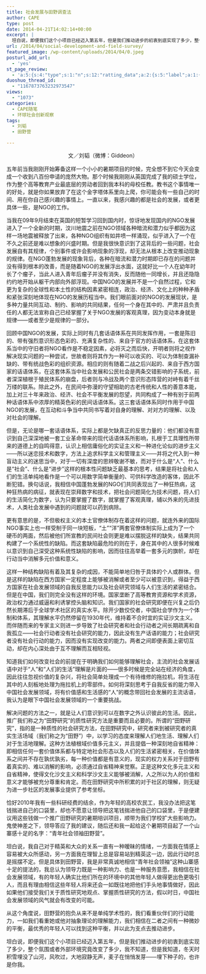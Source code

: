 ```yaml
---
title: 社会发展与田野调查法
author: CAPE
type: post
date: 2014-04-21T14:02:14+00:00
excerpt: |
  坦白说，即便我们这个小项目已经迈入第五年，但是我们推动进步的初衷到底实现了多少，整个氛围或者外部环境究竟改变了多少，我不知道，但是我知道，冬天时积雪埋没了山河，风吹过，大地寂静无声，麦子在悄悄发芽——埋下种子的，也许是你我。
url: /2014/04/social-development-and-field-survey/
featured_image: /wp-content/uploads/2014/04/0.jpeg
posturl_add_url:
  - 'yes'
st_page_review:
  - 'a:5:{s:4:"type";s:1:"n";s:12:"ratting_data";a:2:{s:5:"label";a:1:{i:0;s:0:"";}s:5:"score";a:1:{i:0;s:1:"0";}}s:7:"postion";s:2:"tl";s:5:"title";s:0:"";s:11:"score_label";s:0:"";}'
duoshuo_thread_id:
  - "1167873763232973547"
views:
  - "1073"
categories:
  - CAPE随笔
  - 环球社会创新观察
tags:
  - 刘韬
  - 田野营

---
```

<p align="center">
  <span style="line-height: 1.5em;">文／刘韬（微博：Giddeon）</span>
</p>

五年前当我刚刚开始筹备这样一个小小的暑期项目的时候，完全想不到它今天会变成一个收到八百份申请的庞然大物。那个时候我刚刚从英国完成了我的硕士学位，作为整个高等教育产业最底层的劳动者回到我本科的母校任教。教书这个事情唯一的好处，就是你如果放弃了在这个金字塔体系里向上爬，你可能会有一些自己的时间、用在你自己感兴趣的事情上。一直以来，我感兴趣的都是社会的发展，或者更具体一些，是NGO的工作。

当我在09年9月结束在英国的短暂学习回到国内时，惊讶地发现国内的NGO发展进入了一个全新的时期，汶川地震之前在NGO领域各种暗流和潜力似乎都因为这样一场地震被释放了出来，各种NGO组织有如井喷一样涌现，似乎进入了一个在不久之前还是难以想象的兴盛时期。但是我很快意识到了这背后的一些问题，社会发展自有其规律，个别事件或许会影响现象的浮现，却无法从根本上改变推动现象的规律。在NGO蓬勃发展的现象背后，各种在暗流和潜力时期即已存在的问题并没有得到根本的改善，而是随着NGO的发展浮出水面，这就好比一个人在幼年时长了个瘤子，当此人进入青年后瘤子并没有消失，反而随他一同增长，并且还隐隐约约地开始从躯干内部向外部浮现。中国NGO的发展并不是一个自然过程，它和更为复杂的全球性和本土性的结构因素紧密相连，政治、经济、文化上的种种矛盾和紧张深刻地体现在NGO的发展历程当中。我们眼前面对的NGO的发展现状，是多种力量共同互动、制约、影响的共同结果，任何一个身在其中的、严肃并且负责任的人都无法宣称自己已经掌握了关于NGO发展的客观真理，因为变动本身就是规律——或者至少是规律的一部分。

回顾中国NGO的发展，实际上同时有几套话语体系在共同发挥作用，一套是陈旧的、带有强烈意识形态色彩的、充满复杂性的、来自于官方的话语体系，在这套体系当中的守旧者将NGO看作是不稳定因素，必将灭之而后快，开明者则将之视作解决现实问题的一种尝试，世故者则将其作为一种可以收买的、可以为体制查漏补缺的、带有统战色彩的组织资源。相应的则有随着二战之后兴起的、来自于西方国家的话语体系，在这套体系当中社会发展和公民社会是两条交错影响的子系统，前者深深植根于殖民体系的崩盘，后者则与冷战及两个意识形态阵营的对峙有着千丝万缕的联系。除此之外，在民间中弥漫的守望相助的古老传统和人性的善意本能，加上对三十年来政治、经济、社会不平衡发展的怨望，共同构成了一种有别于前两种话语体系中浓厚的精英色彩的民间话语体系。这三套话语体系同时作用于中国NGO的发展，在互动和斗争当中共同书写着对自身的理解、对对方的理解、以及对社会的理解。

但是，无论是哪一套话语体系，实际上都是欠缺真正的反思力量的：他们都没有意识到自己深深地被一套工业革命带来的现代话语体系所影响，扎根于工具理性所带来的道德上的自鸣得意，认识上相信庸俗化的实证主义和一种进化论似的进步主义——所以迷恋技术和数字，方法上追求科学主义和管理主义——并将之代入到一种盲动主义的迷思当中，对于一切有深度的思辨敬谢不敏，而对于什么是“人”、什么是“社会”、什么是“进步”这样的根本性问题缺乏最基本的思考，结果是将社会和人们的生活单纯地看作是一个可以用数字简单衡量的、可供科学改造的客体，因此不断犯错。换句话说，我相信中国蓬勃发展的NGO们共同表现出了一种狂热病，这种狂热病的病征，就表现在崇拜数字和技术，把社会问题简化为技术问题，将人们的生活简化为数字，认为只要掌握了数字，就掌握了客观真理，辅以外来的先进技术，人类社会发展中遇到的问题就可以药到病除。

更有意思的是，不但极权主义的本土官僚体制存在着这样的问题，就连外来的国际NGO事实上也一样受制于同一块短板，“土”“洋”两套官僚体制实际上成为了一个硬币的两面，然后被他们所宣教的民间社会则更是难以摆脱这样的缺失，结果共同构建了一个系统性的缺陷。而这套缺陷最危险的则在于，身在其中的人很多时候难以意识到自己深受这种系统性缺陷的影响，因而往往高举着一套多元的旗帜，却在行动当中消解多元价值和意义。

这样一种结构缺陷有着及其复杂的成因，不能简单地归咎于具体的个人或群体。但是这样的缺陷在西方国家一定程度上能够被消解或者至少可以被意识到，得益于西方国家在社会发展领域的自我反思能力以及社会研究领域与人们生活的紧密结合。但是在中国，我们则完全没有这样的环境。国家垄断了高等教育资源和学术资源，政治权力通过威逼和利诱掌控头脑和知识。我们国家的社会研究即便在兴复之后仍然长期滞后于全球学术社区的真实水平。除开少数佼佼者，中国社会学作为一个体制和体系，其理解水平仍然停留在1930年代，维持着不合时宜的实证沙文主义。而伴随而来的专家主义则进一步导致了社会研究者和社会行动者之间长期疏离和自我孤立——社会行动者没有社会研究的能力，因此没有生产话语的能力；社会研究者没有社会行动的能力，因而没有实现改变的能力。两者之间即便表面上密切互动，却在内心深处由于互不理解而互相轻视。

知道我们如何改变社会的前提在于明确我们如何能够理解社会，主流的社会发展话语中对于“人”和“人们的生活”理解是片面的——很多时候是完全站在经济的角度，因此往往忽视价值的复杂兴，将社会简单处理成一个有待维修的拖拉机，将生活在其中的人刻板地处理为拖拉机上的零部件。如何将深刻思考于自我反省的能力带入中国社会发展领域，将有价值感和生活感的“人”的概念带回社会发展的主流话语，我认为是眼下中国社会发展领域的一个重要挑战。

解决问题的方法之一，就是让人们意识到可以在数字之外认识彼此的生活。因此，推广我们称之为“田野研究”的质性研究方法是重要而且必要的。所谓的“田野研究”，指的是一种质性的社会研究方法，在田野研究中，研究者来到被研究者的真实生活场域（我们称之为“田野”）中，以学习的态度来理解人们地生活、理解人们对于生活地理解。这种方法植根域价值多元主义，并且提倡一种深刻地自省精神：即相信任何一套价值体系都与特定地社会形态以及人们的生活紧密相关，在价值体系之间并不存在孰优孰劣，每一种价值都是有意义的，现实的权力关系对于田野有着真实的、难以消解的影响，必须通过自省精神来觉察。正是这种文化多元主义和自省精神，使得文化沙文主义和科学沙文主义能够被消解，人之所以为人的价值和意义才能够被充分尊重和肯定。而在田野研究中所积累的对于社区的理解，则无疑为进一步社区的发展事业提供了参考坐标。

恰好2010年我有一些科研经费的结余，作为年轻的高校农民工，我没办法把这笔钱揣进自己的口袋里，却也不愿意让领导把这笔钱揣进他自己的口袋里，于是便建议用这些钱做一个推广田野研究的暑期培训项目，顺带为我们学校扩大些影响力。鬼使神差之下，领导答应了我的建议，随后还和我一起给这个暑期项目起了一个山寨感十足的名字：“青年社会领袖田野营”。

坦白说，我自己对于精英和大众的关系一直有一种暧昧的情绪，一方面我在情感上容易被大众所感动，另一方面我在理智上总是容易站到精英这一边，因此行动时总是摇摆不定。但是具体到田野营，我是非常真诚地相信“青年社会领袖”这种山寨感十足的提法的，我总认为领导力既是一种影响力、也是一种服务意愿，我相信在社会发展领域，有的年轻人确实比他们所在的环境中的其他年轻人做得更出色更吸引人，而且有理由相信这些年轻人将来还会一如既往地把他们手头地事情做好，因此如果他们接受我们关于质性研究地观点、掌握质性研究的方法，假以时日，中国社会发展领域的风气就会有改变的可能。

从这个角度说，田野营的抱负从来不是单纯学术性的，我们看重伙伴们的行动能力，一如我们看重她或他对抽象理论的理解能力，我们相信在二者之间有一种微妙的平衡，最优秀的年轻人可以找到这种平衡，并以此为支点去推动进步。

坦白说，即便我们这个小项目已经迈入第五年，但是我们推动进步的初衷到底实现了多少，整个氛围或者外部环境究竟改变了多少，我不知道，但是我知道，冬天时积雪埋没了山河，风吹过，大地寂静无声，麦子在悄悄发芽——埋下种子的，也许是你我。

&nbsp;